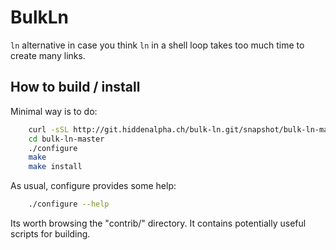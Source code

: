 
BulkLn
================

`ln` alternative in case you think `ln` in a shell loop takes too much time to
create many links.


## How to build / install

Minimal way is to do:

```sh
    curl -sSL http://git.hiddenalpha.ch/bulk-ln.git/snapshot/bulk-ln-master.tar.gz | tar xz
    cd bulk-ln-master
    ./configure
    make
    make install
```

As usual, configure provides some help:

```sh
    ./configure --help
```

Its worth browsing the "contrib/" directory. It contains potentially useful
scripts for building.

